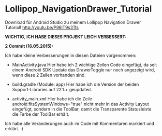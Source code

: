 # Lollipop_NavigationDrawer_Tutorial
Download für Android Studio zu meinem Lollipop Navigation Drawer Tutorial!
http://youtu.be/P96IT9s3Tts



<b> WICHTIG, ICH HABE DIESES PROJEKT LEICH VERBESSERT:

 2 Commit (16.05.2015): </b>

Ich habe kleine Verbesserungen in diesen Dateien vorgenommen:
- MainActivity.java 
    Hier habe ich 2 wichtige Zeilen Code eingefügt, da seit einem Android SDK Update das DrawerToggle nur noch angezeigt wird, wenn diese 2 Zeilen vorhanden sind.
    
- build.gradle (Module: app)
    Hier habe ich die Version der beiden Support-Libraries auf 22.1.+ geupdated.
    
- activity_main.xml 
   Hier habe ich die Zeile  android:fitsSystemWindows="true"  nicht mehr in das Activity Layout eingefügt, sondern in die ToolBar, damit die Transparente Statusleiste die Farbe der ToolBar erhält. 
   
   
 Ich habe alle Veränderungen auch im Code mit Kommentaren markiert und erklärt. :)
